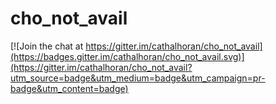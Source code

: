 # cho_not_avail

[![Join the chat at https://gitter.im/cathalhoran/cho_not_avail](https://badges.gitter.im/cathalhoran/cho_not_avail.svg)](https://gitter.im/cathalhoran/cho_not_avail?utm_source=badge&utm_medium=badge&utm_campaign=pr-badge&utm_content=badge)